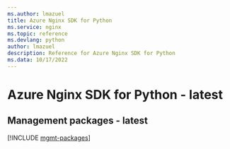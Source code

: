 ```yaml
---
ms.author: lmazuel
title: Azure Nginx SDK for Python
ms.service: nginx
ms.topic: reference
ms.devlang: python
author: lmazuel
description: Reference for Azure Nginx SDK for Python
ms.data: 10/17/2022
---
```

# Azure Nginx SDK for Python - latest

## Management packages - latest
[!INCLUDE [mgmt-packages](nginx-mgmt-index.md)]